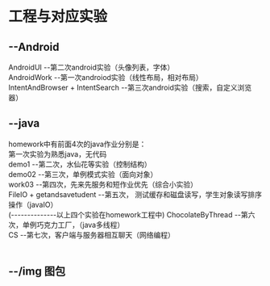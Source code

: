 工程与对应实验
======================
--Android
----------------------------------
AndroidUI --第二次android实验（头像列表，字体）<br>
AndroidWork --第一次androiod实验（线性布局，相对布局）<br>
IntentAndBrowser + IntentSearch --第三次android实验（搜索，自定义浏览器）<br>

--java
----------------------------------
homework中有前面4次的java作业分别是：<br>
第一次实验为熟悉java，无代码<br>
demo1 --第二次，水仙花等实验（控制结构）<br>
demo02 --第三次，单例模式实验（面向对象）<br>
work03 --第四次，先来先服务和短作业优先（综合小实验）<br>
FileIO + getandsavetudent --第五次， 测试缓存和磁盘读写，学生对象读写排序操作（javaIO）<br>
(--------------以上四个实验在homework工程中)
ChocolateByThread --第六次，单例巧克力工厂，（java多线程）<br>
CS --第七次，客户端与服务器相互聊天（网络编程）<br>
 
 
--/img 图包
---------------------------------
